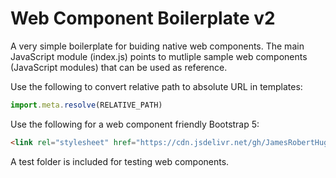 # Web Component Boilerplate v2

A very simple boilerplate for buiding native web components.
The main JavaScript module (index.js) points to mutliple sample web components (JavaScript modules) that can be used as reference.

Use the following to convert relative path to absolute URL in templates:

``` JavaScript
import.meta.resolve(RELATIVE_PATH)
```

Use the following for a web component friendly Bootstrap 5:

``` HTML
<link rel="stylesheet" href="https://cdn.jsdelivr.net/gh/JamesRobertHugginsNgo/bootstrap@main/dist/css/bootstrap.min.css">
```

A test folder is included for testing web components.
